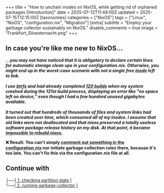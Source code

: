 +++
title = "How to unchain inodes on NixOS, while getting rid of orphaned packages [Introduction]"
date = 2025-07-12T11:48:00Z
updated =  2025-07-15T12:15:00Z
[taxonomies]
categories = ["NixOS"]
tags = ["Linux", "NixOS", "configuration.nix", "Migration"]
[extra]
subtitle = "Employ your garbage collector sustainably on NixOS."
disable_comments = true
image = "Frankfurt_Silvesternacht.png"
+++

## In case you're like me new to NixOS...

<p class="notice_info"><strong><em>...you may not have noticed that it is obligatory to declare certain lines for automatic storage clean ups in your configuration.nix. Otherwise, you might end up in the worst-case scenario with not a single free <abbr title="Inodes are essential on Unix-like systems (such as Linux-based OS) for storing metadata of files. They may get consumed long before the memory capacity of their volume is exceeded.">inode</abbr> left to link.<br><br>
I use <abbr title="modern file system format">btrfs</abbr> and had already completed <abbr title="BUILDS are called GENERATIONS in nix">120 builds</abbr> when my system crashed during the 121st build process, displaying an error like "no space left on device," even though I had a few hundred unused gigabytes available.<br><br>
It turned out that hundreds of thousands of files and system links had been created over time, which consumed all of my inodes. I assume that old links were not deallocated and that nixos preserved a totally useless software package release history on my disk. At that point, it became <abbr title="Because every new build consumes new inodes without freeing old ones">impossible to rebuild nixos.</abbr></em></strong></p> 

<p class="notice_danger"><strong> ❌ Result: You can't simply <abbr title="to comment smth out causes nixos to build a new system profile, old packages persist as orphanes">comment out something in the configuration.nix</abbr> nor initiate garbage collection rules there, because it's too late. You can't fix this via the configuration.nix file at all.</strong></p>

## Continue with

├──<a href="/posts/checking_inodes" class="btn btn_info" border="5px solid black">[ 1. checking partition stats ]</a><br>
╰──<a href="/posts/nixos-garbage-collector" class="btn btn_success">[ 2. running garbage-collector ]</a>

